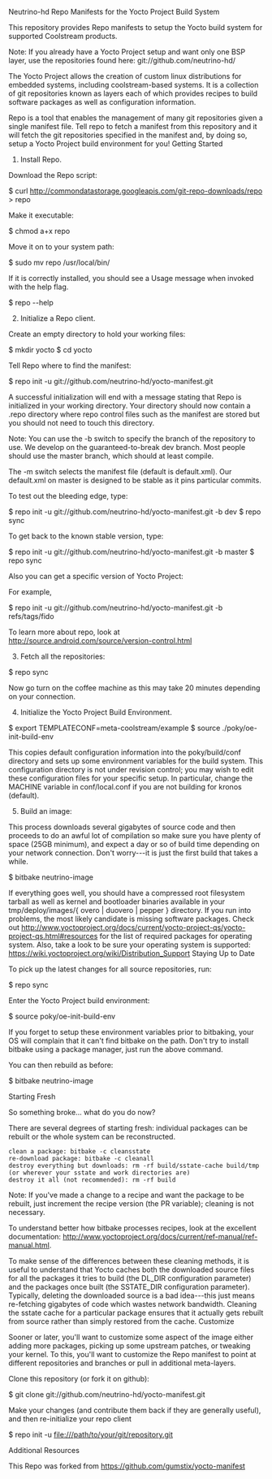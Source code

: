 Neutrino-hd Repo Manifests for the Yocto Project Build System

This repository provides Repo manifests to setup the Yocto build system for supported Coolstream products.

Note: If you already have a Yocto Project setup and want only one BSP layer, use the repositories found here: git://github.com/neutrino-hd/

The Yocto Project allows the creation of custom linux distributions for embedded systems, including coolstream-based systems. It is a collection of git repositories known as layers each of which provides recipes to build software packages as well as configuration information.

Repo is a tool that enables the management of many git repositories given a single manifest file. Tell repo to fetch a manifest from this repository and it will fetch the git repositories specified in the manifest and, by doing so, setup a Yocto Project build environment for you!
Getting Started

1. Install Repo.

Download the Repo script:

$ curl http://commondatastorage.googleapis.com/git-repo-downloads/repo > repo

Make it executable:

$ chmod a+x repo

Move it on to your system path:

$ sudo mv repo /usr/local/bin/

If it is correctly installed, you should see a Usage message when invoked with the help flag.

$ repo --help

2. Initialize a Repo client.

Create an empty directory to hold your working files:

$ mkdir yocto
$ cd yocto

Tell Repo where to find the manifest:

$ repo init -u git://github.com/neutrino-hd/yocto-manifest.git 

A successful initialization will end with a message stating that Repo is initialized in your working directory. Your directory should now contain a .repo directory where repo control files such as the manifest are stored but you should not need to touch this directory.

Note: You can use the -b switch to specify the branch of the repository to use. We develop on the guaranteed-to-break dev branch. Most people should use the master branch, which should at least compile.

The -m switch selects the manifest file (default is default.xml). Our default.xml on master is designed to be stable as it pins particular commits.

To test out the bleeding edge, type:

$ repo init -u git://github.com/neutrino-hd/yocto-manifest.git -b dev
$ repo sync

To get back to the known stable version, type:

$ repo init -u git://github.com/neutrino-hd/yocto-manifest.git -b master
$ repo sync

Also you can get a specific version of Yocto Project:

For example,

$ repo init -u git://github.com/neutrino-hd/yocto-manifest.git -b refs/tags/fido

To learn more about repo, look at http://source.android.com/source/version-control.html

3. Fetch all the repositories:

$ repo sync

Now go turn on the coffee machine as this may take 20 minutes depending on your connection.

4. Initialize the Yocto Project Build Environment.

$ export TEMPLATECONF=meta-coolstream/example 
$ source ./poky/oe-init-build-env

This copies default configuration information into the poky/build/conf directory and sets up some environment variables for the build system. This configuration directory is not under revision control; you may wish to edit these configuration files for your specific setup. In particular, change the MACHINE variable in conf/local.conf if you are not building for kronos (default).

5. Build an image:

This process downloads several gigabytes of source code and then proceeds to do an awful lot of compilation so make sure you have plenty of space (25GB minimum), and expect a day or so of build time depending on your network connection. Don't worry---it is just the first build that takes a while.

$ bitbake neutrino-image

If everything goes well, you should have a compressed root filesystem tarball as well as kernel and bootloader binaries available in your tmp/deploy/images/{ overo | duovero | pepper } directory. If you run into problems, the most likely candidate is missing software packages. Check out http://www.yoctoproject.org/docs/current/yocto-project-qs/yocto-project-qs.html#resources for the list of required packages for operating system. Also, take a look to be sure your operating system is supported: https://wiki.yoctoproject.org/wiki/Distribution_Support
Staying Up to Date

To pick up the latest changes for all source repositories, run:

$ repo sync

Enter the Yocto Project build environment:

$ source poky/oe-init-build-env

If you forget to setup these environment variables prior to bitbaking, your 
OS will complain that it can't find bitbake on the path.  Don't try to
install bitbake using a package manager, just run the above command.

You can then rebuild as before:

$ bitbake neutrino-image

Starting Fresh

So something broke... what do you do now?

There are several degrees of starting fresh: individual packages can be rebuilt or the whole system can be reconstructed.

    clean a package: bitbake -c cleansstate
    re-download package: bitbake -c cleanall
    destroy everything but downloads: rm -rf build/sstate-cache build/tmp (or wherever your sstate and work directories are)
    destroy it all (not recommended): rm -rf build

Note: If you've made a change to a recipe and want the package to be rebuilt, just increment the recipe version (the PR variable); cleaning is not necessary.

To understand better how bitbake processes recipes, look at the excellent documentation: http://www.yoctoproject.org/docs/current/ref-manual/ref-manual.html.

To make sense of the differences between these cleaning methods, it is useful to understand that Yocto caches both the downloaded source files for all the packages it tries to build (the DL_DIR configuration parameter) and the packages once built (the SSTATE_DIR configuration parameter). Typically, deleting the downloaded source is a bad idea---this just means re-fetching gigabytes of code which wastes network bandwidth. Cleaning the sstate cache for a particular package ensures that it actually gets rebuilt from source rather than simply restored from the cache.
Customize

Sooner or later, you'll want to customize some aspect of the image either adding more packages, picking up some upstream patches, or tweaking your kernel. To this, you'll want to customize the Repo manifest to point at different repositories and branches or pull in additional meta-layers.

Clone this repository (or fork it on github):

$ git clone git://github.com/neutrino-hd/yocto-manifest.git

Make your changes (and contribute them back if they are generally useful), and then re-initialize your repo client

$ repo init -u <file:///path/to/your/git/repository.git>

Additional Resources

This Repo was forked from https://github.com/gumstix/yocto-manifest
